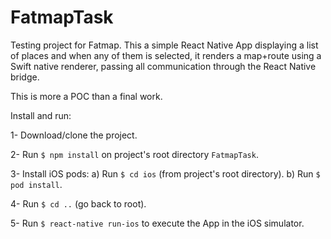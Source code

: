 # FatmapTask

Testing project for Fatmap. This a simple React Native App displaying a list of places and when any of them is selected, it renders a map+route using a Swift native renderer, passing all communication through the React Native bridge.

This is more a POC than a final work.

Install and run:

1- Download/clone the project.

2- Run `$ npm install` on project's root directory `FatmapTask`.

3- Install iOS pods:
    a) Run `$ cd ios` (from project's root directory).
    b) Run `$ pod install`.
    
4- Run `$ cd ..` (go back to root).

5- Run `$ react-native run-ios` to execute the App in the iOS simulator.
